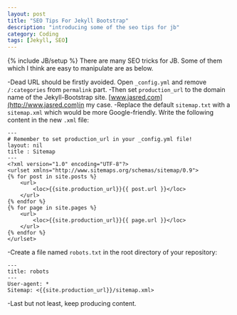 ```yaml
---
layout: post
title: "SEO Tips For Jekyll Bootstrap"
description: "introducing some of the seo tips for jb"
category: Coding
tags: [Jekyll, SEO]
---
```

{% include JB/setup %}
There are many SEO tricks for JB. Some of them which I think are easy to manipulate are as below.

-Dead URL should be firstly avoided. Open `_config.yml` and remove `/:categories` from `permalink` part.
-Then set `production_url` to the domain name of the Jekyll-Bootstrap site. [www.jasred.com](http://www.jasred.com)in my case.
-Replace the default `sitemap.txt` with a `sitemap.xml` which would be more Google-friendly. Write the following content in the new `.xml` file:
```
---
# Remember to set production_url in your _config.yml file!
layout: nil
title : Sitemap
---
<?xml version="1.0" encoding="UTF-8"?>
<urlset xmlns="http://www.sitemaps.org/schemas/sitemap/0.9">
{% for post in site.posts %}
    <url>
        <loc>{{site.production_url}}{{ post.url }}</loc>
    </url>
{% endfor %}
{% for page in site.pages %}
    <url>
        <loc>{{site.production_url}}{{ page.url }}</loc>
    </url>
{% endfor %}
</urlset>
```
-Create a file named `robots.txt` in the root directory of your repository:
```
---
title: robots
---
User-agent: *
Sitemap: <{{site.production_url}}/sitemap.xml>
```
-Last but not least, keep producing content. 
